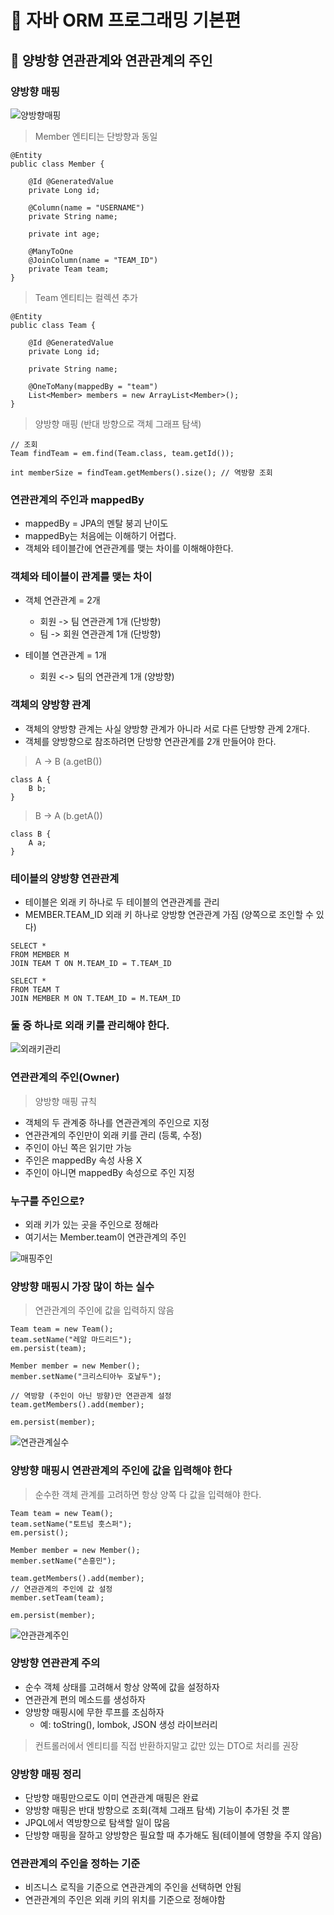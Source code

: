 # :book: 자바 ORM 프로그래밍 기본편 

## :pushpin: 양방향 연관관계와 연관관계의 주인 


### 양방향 매핑

![양방향매핑](./image/양방향매핑.png)


> Member 엔티티는 단방향과 동일 

````
@Entity
public class Member {

    @Id @GeneratedValue
    private Long id;
    
    @Column(name = "USERNAME")
    private String name;
    
    private int age;
    
    @ManyToOne
    @JoinColumn(name = "TEAM_ID")
    private Team team;
}

````

> Team 엔티티는 컬렉션 추가

```
@Entity
public class Team {
    
    @Id @GeneratedValue
    private Long id;
    
    private String name;
    
    @OneToMany(mappedBy = "team")
    List<Member> members = new ArrayList<Member>();
}
```

> 양방향 매핑  (반대 방향으로 객체 그래프 탐색)

````
// 조회
Team findTeam = em.find(Team.class, team.getId());

int memberSize = findTeam.getMembers().size(); // 역방향 조회 
````


### 연관관계의 주인과 mappedBy

- mappedBy = JPA의 멘탈 붕괴 난이도
- mappedBy는 처음에는 이해하기 어렵다.
- 객체와 테이블간에 연관관계를 맺는 차이를 이해해야한다.


### 객체와 테이블이 관계를 맺는 차이

- 객체 연관관계 = 2개
    - 회원 -> 팀 연관관계 1개 (단방향)
    - 팀 -> 회원 연관관계 1개 (단방향)
    
- 테이블 연관관계 = 1개
    - 회원 <-> 팀의 연관관계 1개 (양방향)
    

### 객체의 양방향 관계

- 객체의 양방향 관계는 사실 양방향 관계가 아니라 서로 다른 단방향 관계 2개다.
- 객체를 양방향으로 참조하려면 단방향 연관관계를 2개 만들어야 한다.

> A -> B (a.getB())

````
class A {
    B b;
}
````

> B -> A (b.getA())

```
class B {
    A a;
}
```

### 테이블의 양방향 연관관계

- 테이블은 외래 키 하나로 두 테이블의 연관관계를 관리 
- MEMBER.TEAM_ID 외래 키 하나로 양방향 연관관계 가짐 (양쪽으로 조인할 수 있다)


```
SELECT * 
FROM MEMBER M
JOIN TEAM T ON M.TEAM_ID = T.TEAM_ID

SELECT *
FROM TEAM T
JOIN MEMBER M ON T.TEAM_ID = M.TEAM_ID
```


### 둘 중 하나로 외래 키를 관리해야 한다.

![외래키관리](./image/외래키변경.png)



### 연관관계의 주인(Owner)

> 양방향 매핑 규칙

- 객체의 두 관계중 하나를 연관관계의 주인으로 지정
- 연관관계의 주인만이 외래 키를 관리 (등록, 수정)
- 주인이 아닌 쪽은 읽기만 가능
- 주인은 mappedBy 속성 사용 X
- 주인이 아니면 mappedBy 속성으로 주인 지정 


### 누구를 주인으로?

- 외래 키가 있는 곳을 주인으로 정해라
- 여기서는 Member.team이 연관관계의 주인

![매핑주인](./image/매핑주인.png)


### 양방향 매핑시 가장 많이 하는 실수 

> 연관관계의 주인에 값을 입력하지 않음

````
Team team = new Team();
team.setName("레알 마드리드");
em.persist(team);

Member member = new Member();
member.setName("크리스티아누 호날두");

// 역방향 (주인이 아닌 방향)만 연관관계 설정
team.getMembers().add(member);

em.persist(member);
````

![연관관계실수](./image/연관관계실수.png)



### 양방향 매핑시 연관관계의 주인에 값을 입력해야 한다

> 순수한 객체 관계를 고려하면 항상 양쪽 다 값을 입력해야 한다.

```
Team team = new Team();
team.setName("토트넘 훗스퍼");
em.persist();

Member member = new Member();
member.setName("손흥민");

team.getMembers().add(member);
// 연관관계의 주인에 값 설정
member.setTeam(team); 

em.persist(member);

```

![얀관관계주인](./image/연관관계주인.png)


### 양방향 연관관계 주의

- 순수 객체 상태를 고려해서 항상 양쪽에 값을 설정하자
- 연관관계 편의 메소드를 생성하자
- 양방향 매핑시에 무한 루프를 조심하자
    - 예: toString(), lombok, JSON 생성 라이브러리
    
> 컨트롤러에서 엔티티를 직접 반환하지말고 값만 있는 DTO로 처리를 권장


### 양방향 매핑 정리

- 단방향 매핑만으로도 이미 연관관계 매핑은 완료
- 양방향 매핑은 반대 방향으로 조회(객체 그래프 탐색) 기능이 추가된 것 뿐
- JPQL에서 역방향으로 탐색할 일이 많음
- 단방향 매핑을 잘하고 양방향은 필요할 때 추가해도 됨(테이블에 영향을 주지 않음)


### 연관관계의 주인을 정하는 기준

- 비즈니스 로직을 기준으로 연관관계의 주인을 선택하면 안됨
- 연관관계의 주인은 외래 키의 위치를 기준으로 정해야함


